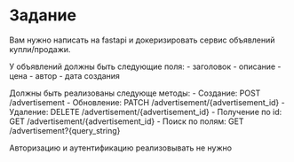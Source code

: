# Задание

Вам нужно написать на fastapi и докеризировать сервис объявлений купли/продажи.

У объявлений должны быть следующие поля:
    - заголовок
    - описание
    - цена
    - автор
    - дата создания

Должны быть реализованы следующе методы:
    - Создание: POST /advertisement
    - Обновление: PATCH /advertisement/{advertisement_id}
    - Удаление: DELETE /advertisement/{advertisement_id}
    - Получение по id: GET  /advertisement/{advertisement_id}
    - Поиск по полям: GET /advertisement?{query_string}

Авторизацию и аутентификацию реализовывать не нужно
